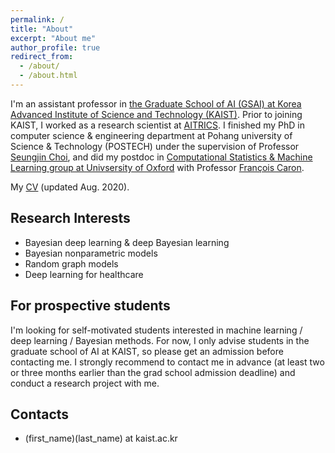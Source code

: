 ```yaml
---
permalink: /
title: "About"
excerpt: "About me"
author_profile: true
redirect_from:
  - /about/
  - /about.html
---
```

I'm an assistant professor in [the Graduate School of AI (GSAI) at Korea Advanced Institute of Science and Technology (KAIST)](http://gsai.kaist.ac.kr).
Prior to joining KAIST, I worked as a research scientist at [AITRICS](https://www.aitrics.com). I finished my PhD in computer science & engineering department at Pohang university of Science & Technology (POSTECH) under the supervision of Professor [Seungjin Choi](http://mlg.postech.ac.kr/~seungjin/), and did my postdoc in [Computational Statistics & Machine Learning group at Univsersity of Oxford](http://csml.stats.ox.ac.uk) with
Professor [François Caron](http://www.stats.ox.ac.uk/~caron/).

My [CV](files/cv.pdf) (updated Aug. 2020).

## Research Interests
- Bayesian deep learning & deep Bayesian learning
- Bayesian nonparametric models
- Random graph models
- Deep learning for healthcare

## For prospective students
I'm looking for self-motivated students interested in machine learning / deep learning / Bayesian methods. For now, I only advise students in the graduate school of AI at KAIST, so please get an admission before contacting me. I strongly recommend to contact me in advance (at least two or three months earlier than the grad school admission deadline) and conduct a research project with me.

## Contacts
- (first_name)(last_name) at kaist.ac.kr
